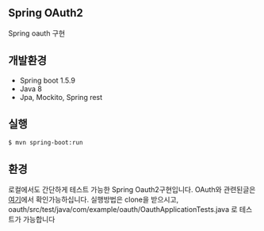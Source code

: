 

## Spring OAuth2
Spring oauth 구현 

## 개발환경
* Spring boot 1.5.9
* Java  8
* Jpa, Mockito, Spring rest


## 실행
```
$ mvn spring-boot:run
```
## 환경
로컬에서도 간단하게 테스트 가능한 Spring Oauth2구현입니다. OAuth와 관련된글은 [여기](https://minwan1.github.io/2018/02/24/2018-02-24-OAuth/)에서 확인가능하십니다. 실행방법은 clone을 받으시고, oauth/src/test/java/com/example/oauth/OauthApplicationTests.java 로 테스트가 가능합니다 
